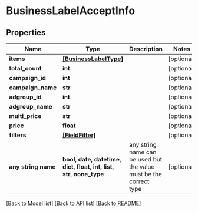 # BusinessLabelAcceptInfo


## Properties
Name | Type | Description | Notes
------------ | ------------- | ------------- | -------------
**items** | [**[BusinessLabelType]**](BusinessLabelType.md) |  | [optional] 
**total_count** | **int** |  | [optional] 
**campaign_id** | **int** |  | [optional] 
**campaign_name** | **str** |  | [optional] 
**adgroup_id** | **int** |  | [optional] 
**adgroup_name** | **str** |  | [optional] 
**multi_price** | **str** |  | [optional] 
**price** | **float** |  | [optional] 
**filters** | [**[FieldFilter]**](FieldFilter.md) |  | [optional] 
**any string name** | **bool, date, datetime, dict, float, int, list, str, none_type** | any string name can be used but the value must be the correct type | [optional]

[[Back to Model list]](../README.md#documentation-for-models) [[Back to API list]](../README.md#documentation-for-api-endpoints) [[Back to README]](../README.md)


